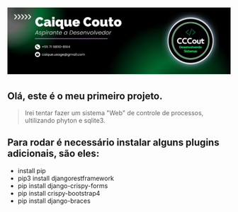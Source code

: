 <h1 align="center">
  <img  title="CCCout" src="./assets/Banner.png"  />
</h1>

## Olá, este é o meu primeiro projeto.

>Irei tentar fazer um sistema "Web" de controle de processos, ultilizando phyton e sqlite3.

## Para rodar é necessário instalar alguns plugins adicionais, são eles:

- install pip
- pip3 install djangorestframework
- pip install django-crispy-forms
- pip install crispy-bootstrap4
- pip install django-braces
